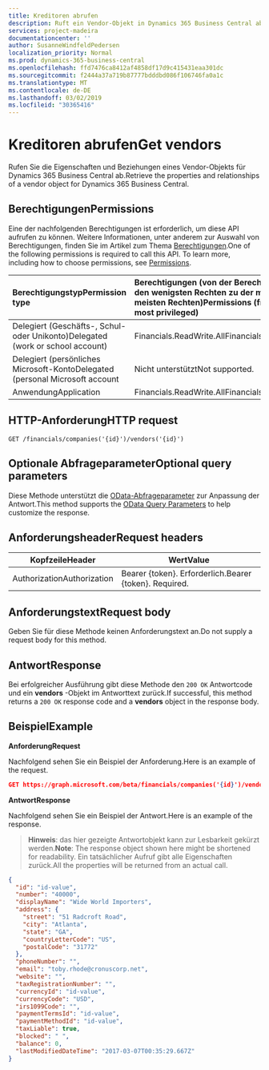 ```yaml
---
title: Kreditoren abrufen
description: Ruft ein Vendor-Objekt in Dynamics 365 Business Central ab.
services: project-madeira
documentationcenter: ''
author: SusanneWindfeldPedersen
localization_priority: Normal
ms.prod: dynamics-365-business-central
ms.openlocfilehash: ffd7476ca8412af4858df17d9c415431eaa301dc
ms.sourcegitcommit: f2444a37a719b87777bdddbd086f106746fa0a1c
ms.translationtype: MT
ms.contentlocale: de-DE
ms.lasthandoff: 03/02/2019
ms.locfileid: "30365416"
---
```

# <a name="get-vendors"></a><span data-ttu-id="233c3-103">Kreditoren abrufen</span><span class="sxs-lookup"><span data-stu-id="233c3-103">Get vendors</span></span>
<span data-ttu-id="233c3-104">Rufen Sie die Eigenschaften und Beziehungen eines Vendor-Objekts für Dynamics 365 Business Central ab.</span><span class="sxs-lookup"><span data-stu-id="233c3-104">Retrieve the properties and relationships of a vendor object for Dynamics 365 Business Central.</span></span>

## <a name="permissions"></a><span data-ttu-id="233c3-105">Berechtigungen</span><span class="sxs-lookup"><span data-stu-id="233c3-105">Permissions</span></span>
<span data-ttu-id="233c3-p101">Eine der nachfolgenden Berechtigungen ist erforderlich, um diese API aufrufen zu können. Weitere Informationen, unter anderem zur Auswahl von Berechtigungen, finden Sie im Artikel zum Thema [Berechtigungen](/graph/permissions-reference).</span><span class="sxs-lookup"><span data-stu-id="233c3-p101">One of the following permissions is required to call this API. To learn more, including how to choose permissions, see [Permissions](/graph/permissions-reference).</span></span>

|<span data-ttu-id="233c3-108">Berechtigungstyp</span><span class="sxs-lookup"><span data-stu-id="233c3-108">Permission type</span></span> |<span data-ttu-id="233c3-109">Berechtigungen (von der Berechtigung mit den wenigsten Rechten zu der mit den meisten Rechten)</span><span class="sxs-lookup"><span data-stu-id="233c3-109">Permissions (from least to most privileged)</span></span>|
|:---------------|:------------------------------------------|
|<span data-ttu-id="233c3-110">Delegiert (Geschäfts-, Schul- oder Unikonto)</span><span class="sxs-lookup"><span data-stu-id="233c3-110">Delegated (work or school account)</span></span>|<span data-ttu-id="233c3-111">Financials.ReadWrite.All</span><span class="sxs-lookup"><span data-stu-id="233c3-111">Financials.ReadWrite.All</span></span> |
|<span data-ttu-id="233c3-112">Delegiert (persönliches Microsoft-Konto</span><span class="sxs-lookup"><span data-stu-id="233c3-112">Delegated (personal Microsoft account</span></span>|<span data-ttu-id="233c3-113">Nicht unterstützt</span><span class="sxs-lookup"><span data-stu-id="233c3-113">Not supported.</span></span>|
|<span data-ttu-id="233c3-114">Anwendung</span><span class="sxs-lookup"><span data-stu-id="233c3-114">Application</span></span>|<span data-ttu-id="233c3-115">Financials.ReadWrite.All</span><span class="sxs-lookup"><span data-stu-id="233c3-115">Financials.ReadWrite.All</span></span>|

## <a name="http-request"></a><span data-ttu-id="233c3-116">HTTP-Anforderung</span><span class="sxs-lookup"><span data-stu-id="233c3-116">HTTP request</span></span>

```
GET /financials/companies('{id}')/vendors('{id}')
```

## <a name="optional-query-parameters"></a><span data-ttu-id="233c3-117">Optionale Abfrageparameter</span><span class="sxs-lookup"><span data-stu-id="233c3-117">Optional query parameters</span></span>
<span data-ttu-id="233c3-118">Diese Methode unterstützt die [OData-Abfrageparameter](/graph/query-parameters) zur Anpassung der Antwort.</span><span class="sxs-lookup"><span data-stu-id="233c3-118">This method supports the [OData Query Parameters](/graph/query-parameters) to help customize the response.</span></span>

## <a name="request-headers"></a><span data-ttu-id="233c3-119">Anforderungsheader</span><span class="sxs-lookup"><span data-stu-id="233c3-119">Request headers</span></span>
|<span data-ttu-id="233c3-120">Kopfzeile</span><span class="sxs-lookup"><span data-stu-id="233c3-120">Header</span></span>|<span data-ttu-id="233c3-121">Wert</span><span class="sxs-lookup"><span data-stu-id="233c3-121">Value</span></span>|
|------|-----|
|<span data-ttu-id="233c3-122">Authorization</span><span class="sxs-lookup"><span data-stu-id="233c3-122">Authorization</span></span>  |<span data-ttu-id="233c3-p102">Bearer {token}. Erforderlich.</span><span class="sxs-lookup"><span data-stu-id="233c3-p102">Bearer {token}. Required.</span></span> |

## <a name="request-body"></a><span data-ttu-id="233c3-125">Anforderungstext</span><span class="sxs-lookup"><span data-stu-id="233c3-125">Request body</span></span>
<span data-ttu-id="233c3-126">Geben Sie für diese Methode keinen Anforderungstext an.</span><span class="sxs-lookup"><span data-stu-id="233c3-126">Do not supply a request body for this method.</span></span>

## <a name="response"></a><span data-ttu-id="233c3-127">Antwort</span><span class="sxs-lookup"><span data-stu-id="233c3-127">Response</span></span>
<span data-ttu-id="233c3-128">Bei erfolgreicher Ausführung gibt diese Methode den `200 OK` Antwortcode und ein **vendors** -Objekt im Antworttext zurück.</span><span class="sxs-lookup"><span data-stu-id="233c3-128">If successful, this method returns a `200 OK` response code and a **vendors** object in the response body.</span></span>

## <a name="example"></a><span data-ttu-id="233c3-129">Beispiel</span><span class="sxs-lookup"><span data-stu-id="233c3-129">Example</span></span>

<span data-ttu-id="233c3-130">**Anforderung**</span><span class="sxs-lookup"><span data-stu-id="233c3-130">**Request**</span></span>

<span data-ttu-id="233c3-131">Nachfolgend sehen Sie ein Beispiel der Anforderung.</span><span class="sxs-lookup"><span data-stu-id="233c3-131">Here is an example of the request.</span></span>
```json
GET https://graph.microsoft.com/beta/financials/companies('{id}')/vendors('{id}')
```

<span data-ttu-id="233c3-132">**Antwort**</span><span class="sxs-lookup"><span data-stu-id="233c3-132">**Response**</span></span>

<span data-ttu-id="233c3-133">Nachfolgend sehen Sie ein Beispiel der Antwort.</span><span class="sxs-lookup"><span data-stu-id="233c3-133">Here is an example of the response.</span></span> 

> <span data-ttu-id="233c3-134">**Hinweis**: das hier gezeigte Antwortobjekt kann zur Lesbarkeit gekürzt werden.</span><span class="sxs-lookup"><span data-stu-id="233c3-134">**Note**: The response object shown here might be shortened for readability.</span></span> <span data-ttu-id="233c3-135">Ein tatsächlicher Aufruf gibt alle Eigenschaften zurück.</span><span class="sxs-lookup"><span data-stu-id="233c3-135">All the properties will be returned from an actual call.</span></span>

```json
{
  "id": "id-value",
  "number": "40000",
  "displayName": "Wide World Importers",
  "address": {
    "street": "51 Radcroft Road",
    "city": "Atlanta",
    "state": "GA",
    "countryLetterCode": "US",
    "postalCode": "31772"
  },
  "phoneNumber": "",
  "email": "toby.rhode@cronuscorp.net",
  "website": "",
  "taxRegistrationNumber": "",
  "currencyId": "id-value",
  "currencyCode": "USD",
  "irs1099Code": "",
  "paymentTermsId": "id-value",
  "paymentMethodId": "id-value",
  "taxLiable": true,
  "blocked": " ",
  "balance": 0,
  "lastModifiedDateTime": "2017-03-07T00:35:29.667Z"
}
```


